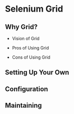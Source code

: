 Selenium Grid
=============

Why Grid?
---------

* Vision of Grid

* Pros of Using Grid

* Cons of Using Grid


<!-- Parallelization and Multiple Environments -->

Setting Up Your Own
-------------------

Configuration
-------------

Maintaining
-----------
